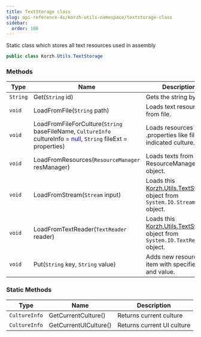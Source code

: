 ```yaml
---
title: TextStorage class
slug: api-reference-4x/korzh-utils-namespace/textstorage-class
sidebar:
  order: 100
---
```


Static class which stores all text resources used in assembly
```csharp
public class Korzh.Utils.TextStorage

```

### Methods

| Type | Name | Description | 
| --- | --- | --- | 
| `String` | Get(`String` id) | Gets the string by its ID | 
| `void` | LoadFromFile(`String` path) | Loads text resources from file. | 
| `void` | LoadFromFileForCulture(`String` baseFileName, `CultureInfo` cultureInfo = <span style='color: blue'>null</span>, `String` fileExt = properties) | Loads resources from .properties like file for indicated culture. | 
| `void` | LoadFromResources(`ResourceManager` resManager) | Loads texts from ResourceManager object. | 
| `void` | LoadFromStream(`Stream` input) | Loads this [Korzh.Utils.TextStorage](///////////////easyquery/docs/api-reference-4x/korzh-utils-namespace/textstorage-class) object from `System.IO.Stream` object. | 
| `void` | LoadFromTextReader(`TextReader` reader) | Loads this [Korzh.Utils.TextStorage](///////////////easyquery/docs/api-reference-4x/korzh-utils-namespace/textstorage-class) object from `System.IO.TextReader` object. | 
| `void` | Put(`String` key, `String` value) | Adds new resource item with specified key and value. | 


### Static Methods

| Type | Name | Description | 
| --- | --- | --- | 
| `CultureInfo` | GetCurrentCulture() | Returns current culture | 
| `CultureInfo` | GetCurrentUICulture() | Returns current UI culture |
